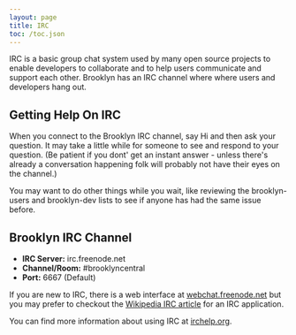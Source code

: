 ```yaml
---
layout: page
title: IRC
toc: /toc.json
---
```


IRC is a basic group chat system used by many open source projects to enable developers to 
collaborate and to help users communicate and support each other. Brooklyn has an IRC 
channel where where users and developers hang out.

## Getting Help On IRC

When you connect to the Brooklyn IRC channel, say Hi and then ask your question. It may 
take a little while for someone to see and respond to your question. (Be 
patient if you dont' get an instant answer - unless there's already a conversation 
happening folk will probably not have their eyes on the channel.) 

You may want to do other things while you wait, like reviewing the brooklyn-users and 
brooklyn-dev lists to see if anyone has had the same issue before.

## Brooklyn IRC Channel

* **IRC Server:** irc.freenode.net 
* **Channel/Room:** #brooklyncentral
* **Port:** 6667 (Default)

If you are new to IRC, there is a web interface at [webchat.freenode.net](http://webchat.freenode.net/?channels=brooklyncentral) 
but you may prefer to checkout the [Wikipedia IRC article](http://en.wikipedia.org/wiki/IRC#Client_software) 
for an IRC application.

You can find more information about using IRC at [irchelp.org](http://www.irchelp.org/).
